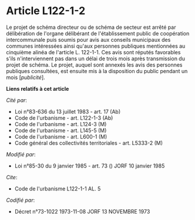 # Article L122-1-2

Le projet de schéma directeur ou de schéma de secteur est arrêté par délibération de l'organe délibérant de l'établissement
public de coopération intercommunale puis soumis pour avis aux conseils municipaux des communes intéressées ainsi qu'aux
personnes publiques mentionnées au cinquième alinéa de l'article L. 122-1-1. Ces avis sont réputés favorables s'ils
n'interviennent pas dans un délai de trois mois après transmission du projet de schéma. Le projet, auquel sont annexés les
avis des personnes publiques consultées, est ensuite mis à la disposition du public pendant un mois [*publicité*].

**Liens relatifs à cet article**

_Cité par_:

  - Loi n°83-636 du 13 juillet 1983 - art. 17 (Ab)
  - Code de l'urbanisme - art. L122-1-3 (Ab)
  - Code de l'urbanisme - art. L124-3 (M)
  - Code de l'urbanisme - art. L145-5 (M)
  - Code de l'urbanisme - art. L600-1 (M)
  - Code général des collectivités territoriales - art. L5333-2 (M)

_Modifié par_:

  - Loi n°85-30 du 9 janvier 1985 - art. 73 () JORF 10 janvier 1985

_Cite_:

  - Code de l'urbanisme L122-1-1 AL. 5

_Codifié par_:

  - Décret n°73-1022 1973-11-08 JORF 13 NOVEMBRE 1973
